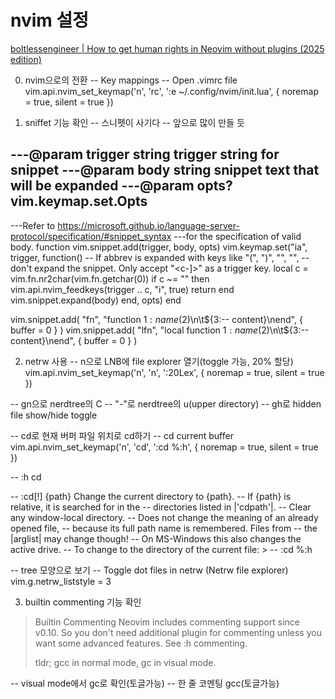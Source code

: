 # nvim 설정

[boltlessengineer | How to get human rights in Neovim without plugins (2025 edition)](https://boltless.me/posts/neovim-config-without-plugins-2025/)

0. nvim으로의 전환
-- Key mappings
-- Open .vimrc file
vim.api.nvim_set_keymap('n', '<leader>rc', ':e ~/.config/nvim/init.lua<CR>', { noremap = true, silent = true })

1. sniffet 기능 확인
-- 스니펫이 사기다
-- 앞으로 많이 만들 듯

---@param trigger string trigger string for snippet
---@param body string snippet text that will be expanded
---@param opts? vim.keymap.set.Opts
---
---Refer to <https://microsoft.github.io/language-server-protocol/specification/#snippet_syntax>
---for the specification of valid body.
function vim.snippet.add(trigger, body, opts)
    vim.keymap.set("ia", trigger, function()
        -- If abbrev is expanded with keys like "(", ")", "<cr>", "<space>",
        -- don't expand the snippet. Only accept "<c-]>" as a trigger key.
        local c = vim.fn.nr2char(vim.fn.getchar(0))
        if c ~= "" then
            vim.api.nvim_feedkeys(trigger .. c, "i", true)
            return
        end
        vim.snippet.expand(body)
    end, opts)
end

vim.snippet.add(
    "fn",
    "function ${1:name}($2)\n\t${3:-- content}\nend",
    { buffer = 0 }
)
vim.snippet.add(
    "lfn",
    "local function ${1:name}($2)\n\t${3:-- content}\nend",
    { buffer = 0 }
)

2. netrw 사용
-- <leader>n으로 LNB에 file explorer 열기(toggle 가능, 20% 할당)
vim.api.nvim_set_keymap('n', '<leader>n', ':20Lex<CR>', { noremap = true, silent = true })

-- gn으로 nerdtree의 C
-- "-"로 nerdtree의 u(upper directory)
-- gh로 hidden file show/hide toggle

-- <leader>cd로 현재 버퍼 파일 위치로 cd하기
-- cd current buffer
vim.api.nvim_set_keymap('n', '<leader>cd', ':cd %:h<CR>', { noremap = true, silent = true })

-- :h cd

-- :cd[!] {path}		Change the current directory to {path}.
-- 			If {path} is relative, it is searched for in the
-- 			directories listed in |'cdpath'|.
-- 			Clear any window-local directory.
-- 			Does not change the meaning of an already opened file,
-- 			because its full path name is remembered.  Files from
-- 			the |arglist| may change though!
-- 			On MS-Windows this also changes the active drive.
-- 			To change to the directory of the current file: >
-- 				:cd %:h

-- tree 모양으로 보기
-- Toggle dot files in netrw (Netrw file explorer)
vim.g.netrw_liststyle = 3


3. builtin commenting 기능 확인
> Builtin Commenting
> Neovim includes commenting support since v0.10. So you don't need additional plugin for commenting unless you want some advanced features. See :h commenting.
> 
> tldr; gcc in normal mode, gc in visual mode.

-- visual mode에서 gc로 확인(토글가능)
-- 한 줄 코멘팅 gcc(토글가능)
